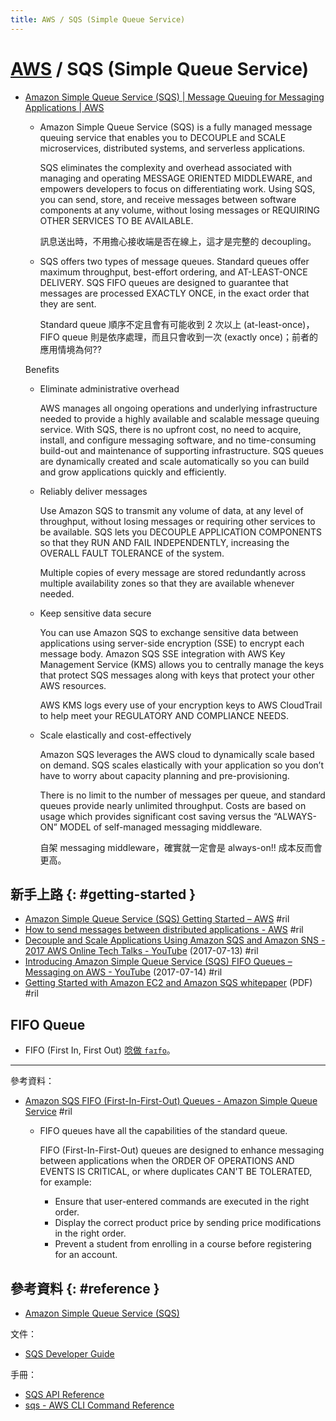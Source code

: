 ```yaml
---
title: AWS / SQS (Simple Queue Service)
---
```

# [AWS](aws.md) / SQS (Simple Queue Service)

  - [Amazon Simple Queue Service \(SQS\) \| Message Queuing for Messaging Applications \| AWS](https://aws.amazon.com/sqs/)

      - Amazon Simple Queue Service (SQS) is a fully managed message queuing service that enables you to DECOUPLE and SCALE microservices, distributed systems, and serverless applications.

        SQS eliminates the complexity and overhead associated with managing and operating MESSAGE ORIENTED MIDDLEWARE, and empowers developers to focus on differentiating work. Using SQS, you can send, store, and receive messages between software components at any volume, without losing messages or REQUIRING OTHER SERVICES TO BE AVAILABLE.

        訊息送出時，不用擔心接收端是否在線上，這才是完整的 decoupling。

      - SQS offers two types of message queues. Standard queues offer maximum throughput, best-effort ordering, and AT-LEAST-ONCE DELIVERY. SQS FIFO queues are designed to guarantee that messages are processed EXACTLY ONCE, in the exact order that they are sent.

        Standard queue 順序不定且會有可能收到 2 次以上 (at-least-once)，FIFO queue 則是依序處理，而且只會收到一次 (exactly once)；前者的應用情境為何??

    Benefits

      - Eliminate administrative overhead

        AWS manages all ongoing operations and underlying infrastructure needed to provide a highly available and scalable message queuing service. With SQS, there is no upfront cost, no need to acquire, install, and configure messaging software, and no time-consuming build-out and maintenance of supporting infrastructure. SQS queues are dynamically created and scale automatically so you can build and grow applications quickly and efficiently.

      - Reliably deliver messages

        Use Amazon SQS to transmit any volume of data, at any level of throughput, without losing messages or requiring other services to be available. SQS lets you DECOUPLE APPLICATION COMPONENTS so that they RUN AND FAIL INDEPENDENTLY, increasing the OVERALL FAULT TOLERANCE of the system.

        Multiple copies of every message are stored redundantly across multiple availability zones so that they are available whenever needed.

      - Keep sensitive data secure

        You can use Amazon SQS to exchange sensitive data between applications using server-side encryption (SSE) to encrypt each message body. Amazon SQS SSE integration with AWS Key Management Service (KMS) allows you to centrally manage the keys that protect SQS messages along with keys that protect your other AWS resources.

        AWS KMS logs every use of your encryption keys to AWS CloudTrail to help meet your REGULATORY AND COMPLIANCE NEEDS.

      - Scale elastically and cost-effectively

        Amazon SQS leverages the AWS cloud to dynamically scale based on demand. SQS scales elastically with your application so you don’t have to worry about capacity planning and pre-provisioning.

        There is no limit to the number of messages per queue, and standard queues provide nearly unlimited throughput. Costs are based on usage which provides significant cost saving versus the “ALWAYS-ON” MODEL of self-managed messaging middleware.

        自架 messaging middleware，確實就一定會是 always-on!! 成本反而會更高。

## 新手上路 {: #getting-started }

  - [Amazon Simple Queue Service \(SQS\) Getting Started – AWS](https://aws.amazon.com/sqs/getting-started/) #ril
  - [How to send messages between distributed applications \- AWS](https://aws.amazon.com/getting-started/tutorials/send-messages-distributed-applications/) #ril
  - [Decouple and Scale Applications Using Amazon SQS and Amazon SNS \- 2017 AWS Online Tech Talks \- YouTube](https://www.youtube.com/watch?v=UesxWuZMZqI) (2017-07-13) #ril
  - [Introducing Amazon Simple Queue Service \(SQS\) FIFO Queues – Messaging on AWS \- YouTube](https://www.youtube.com/watch?v=XrX7rb6M3jw) (2017-07-14) #ril
  - [Getting Started with Amazon EC2 and Amazon SQS whitepaper](http://sqs-public-images.s3.amazonaws.com/Building_Scalabale_EC2_applications_with_SQS2.pdf) (PDF) #ril

## FIFO Queue

  - FIFO (First In, First Out) [唸做 `faɪfo`](https://youglish.com/pronounce/FIFO/english?)。

---

參考資料：

  - [Amazon SQS FIFO \(First\-In\-First\-Out\) Queues \- Amazon Simple Queue Service](https://docs.aws.amazon.com/AWSSimpleQueueService/latest/SQSDeveloperGuide/FIFO-queues.html) #ril

      - FIFO queues have all the capabilities of the standard queue.

        FIFO (First-In-First-Out) queues are designed to enhance messaging between applications when the ORDER OF OPERATIONS AND EVENTS IS CRITICAL, or where duplicates CAN'T BE TOLERATED, for example:

          - Ensure that user-entered commands are executed in the right order.
          - Display the correct product price by sending price modifications in the right order.
          - Prevent a student from enrolling in a course before registering for an account.

## 參考資料 {: #reference }

  - [Amazon Simple Queue Service (SQS)](https://aws.amazon.com/sqs/)

文件：

  - [SQS Developer Guide](https://docs.aws.amazon.com/AWSSimpleQueueService/latest/SQSDeveloperGuide/)

手冊：

  - [SQS API Reference](https://docs.aws.amazon.com/AWSSimpleQueueService/latest/APIReference/Welcome.html)
  - [sqs - AWS CLI Command Reference](https://docs.aws.amazon.com/cli/latest/reference/sqs/)
